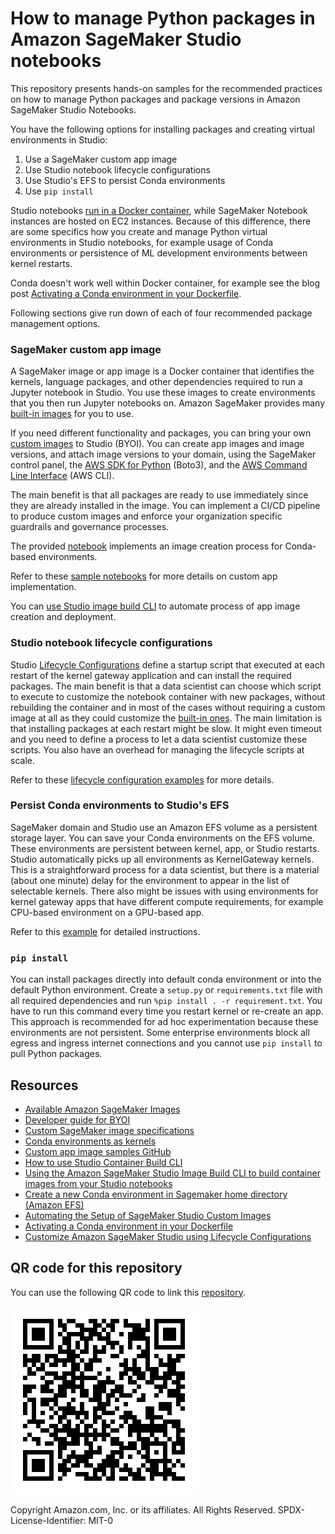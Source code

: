 # How to manage Python packages in Amazon SageMaker Studio notebooks
This repository presents hands-on samples for the recommended practices on how to manage Python packages and package versions in Amazon SageMaker Studio Notebooks.

You have the following options for installing packages and creating virtual environments in Studio:
1. Use a SageMaker custom app image
2. Use Studio notebook lifecycle configurations
3. Use Studio's EFS to persist Conda environments
4. Use `pip install` 

Studio notebooks [run in a Docker container](https://aws.amazon.com/blogs/machine-learning/dive-deep-into-amazon-sagemaker-studio-notebook-architecture/), while SageMaker Notebook instances are hosted on EC2 instances. Because of this difference, there are some specifics how you create and manage Python virtual environments in Studio notebooks, for example usage of Conda environments or persistence of ML development environments between kernel restarts.

Conda doesn't work well within Docker container, for example see the blog post [Activating a Conda environment in your Dockerfile](https://pythonspeed.com/articles/activate-conda-dockerfile/).

Following sections give run down of each of four recommended package management options.

### SageMaker custom app image
A SageMaker image or app image is a Docker container that identifies the kernels, language packages, and other dependencies required to run a Jupyter notebook in Studio. You use these images to create environments that you then run Jupyter notebooks on. Amazon SageMaker provides many [built-in images](https://docs.aws.amazon.com/sagemaker/latest/dg/notebooks-available-images.html) for you to use. 

If you need different functionality and packages, you can bring your own [custom images](https://docs.aws.amazon.com/sagemaker/latest/dg/studio-byoi.html) to Studio (BYOI). You can create app images and image versions, and attach image versions to your domain, using the SageMaker control panel, the [AWS SDK for Python](https://aws.amazon.com/sdk-for-python/) (Boto3), and the [AWS Command Line Interface](https://aws.amazon.com/cli/) (AWS CLI).

The main benefit is that all packages are ready to use immediately since they are already installed in the image. You can implement a CI/CD pipeline to produce custom images and enforce your organization specific guardrails and governance processes. 

The provided [notebook](notebooks/create-custom-app.ipynb) implements an image creation process for Conda-based environments.

Refer to these [sample notebooks](https://github.com/aws-samples/sagemaker-studio-custom-image-samples/) for more details on custom app implementation.

You can [use Studio image build CLI](https://aws.amazon.com/blogs/machine-learning/using-the-amazon-sagemaker-studio-image-build-cli-to-build-container-images-from-your-studio-notebooks/) to automate process of app image creation and deployment.

### Studio notebook lifecycle configurations
Studio [Lifecycle Configurations](https://docs.aws.amazon.com/sagemaker/latest/dg/studio-lcc.html) define a startup script that executed at each restart of the kernel gateway application and can install the required packages.
The main benefit is that a data scientist can choose which script to execute to customize the notebook container with new packages, without rebuilding the container and in most of the cases without requiring a custom image at all as they could customize the [built-in ones](https://docs.aws.amazon.com/sagemaker/latest/dg/notebooks-available-images.html). 
The main limitation is that installing packages at each restart might be slow. It might even timeout and you need to define a process to let a data scientist customize these scripts. You also have an overhead for managing the lifecycle scripts at scale.

Refer to these [lifecycle configuration examples](https://github.com/aws-samples/sagemaker-studio-lifecycle-config-examples) for more details.

### Persist Conda environments to Studio's EFS
SageMaker domain and Studio use an Amazon EFS volume as a persistent storage layer. You can save your Conda environments on the EFS volume. These environments are persistent between kernel, app, or Studio restarts. Studio automatically picks up all environments as KernelGateway kernels. 
This is a straightforward process for a data scientist, but there is a material (about one minute) delay for the environment to appear in the list of selectable kernels. There also might be issues with using environments for kernel gateway apps that have different compute requirements, for example CPU-based environment on a GPU-based app.

Refer to this [example](https://github.com/durgasury/efs_backed_conda) for detailed instructions.

### `pip install`
You can install packages directly into default conda environment or into the default Python environment. Create a `setup.py` or `requirements.txt` file with all required dependencies and run `%pip install . -r requirement.txt`. You have to run this command every time you restart kernel or re-create an app. This approach is recommended for ad hoc experimentation because these environments are not persistent. Some enterprise environments block all egress and ingress internet connections and you cannot use `pip install` to pull Python packages.

## Resources
- [Available Amazon SageMaker Images](https://docs.aws.amazon.com/sagemaker/latest/dg/notebooks-available-images.html)
- [Developer guide for BYOI](https://docs.aws.amazon.com/sagemaker/latest/dg/studio-byoi.html)
- [Custom SageMaker image specifications](https://docs.aws.amazon.com/sagemaker/latest/dg/studio-byoi-specs.html)
- [Conda environments as kernels](https://github.com/aws-samples/sagemaker-studio-custom-image-samples/tree/main/examples/conda-env-kernel-image)
- [Custom app image samples GitHub](https://github.com/aws-samples/sagemaker-studio-custom-image-samples/)
- [How to use Studio Container Build CLI](https://github.com/aws/amazon-sagemaker-examples/tree/main/aws_sagemaker_studio/sagemaker_studio_image_build)
- [Using the Amazon SageMaker Studio Image Build CLI to build container images from your Studio notebooks](https://aws.amazon.com/blogs/machine-learning/using-the-amazon-sagemaker-studio-image-build-cli-to-build-container-images-from-your-studio-notebooks/)
- [Create a new Conda environment in Sagemaker home directory (Amazon EFS)](https://github.com/durgasury/efs_backed_conda)
- [Automating the Setup of SageMaker Studio Custom Images](https://towardsdatascience.com/automating-the-setup-of-sagemaker-studio-custom-images-4a3433fd7148)
- [Activating a Conda environment in your Dockerfile](https://pythonspeed.com/articles/activate-conda-dockerfile/)
- [Customize Amazon SageMaker Studio using Lifecycle Configurations](https://aws.amazon.com/blogs/machine-learning/customize-amazon-sagemaker-studio-using-lifecycle-configurations/)

## QR code for this repository
You can use the following QR code to link this [repository](https://github.com/aws-samples/amazon-sagemaker-studio-package-management).

![](img/github-repo-qrcode.png)

Copyright Amazon.com, Inc. or its affiliates. All Rights Reserved.
SPDX-License-Identifier: MIT-0